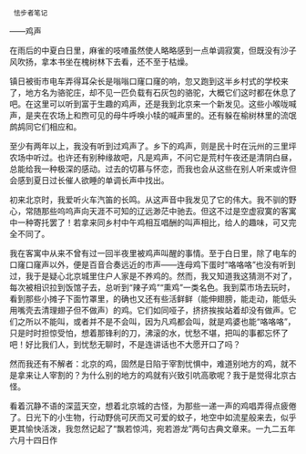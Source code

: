      怯步者笔记 

   ——鸡声 

   在雨后的中夏白日里，麻雀的吱喳虽然使人略略感到一点单调寂寞，但既没有沙子风吹扬，拿本书坐在槐树林下去看，还不至于枯燥。 

   镇日被街市电车弄得耳朵长是嗡嗡口窿口窿的响，忽又跑到这半乡村式的学校来了，地方名为骆驼庄，却不见一匹负载有石灰包的骆驼，大概它们这时都在休息了吧。在这里可以听到富于生趣的鸡声，还是我到北京来一个新发见。这些小喉咙喊声，是夹在农场上和煦可见的母牛呼唤小犊的喊声里的。还有躲在榆树林里的流氓鹧鸪同它们相应和。

   至少有两年以上，我没有听到过鸡声了。乡下的鸡声，则是民十时在沅州的三里坪农场中听过。也许还有别种缘故吧，凡是鸡声，不问它是荒村午夜还是清阴白昼，总能给我一种极深的感动。过去的切慕与怀恋，而我也会从这些在别人听来或许但会感到夏日过长催人欲睡的单调长声中找出。

   初来北京时，我爱听火车汽笛的长鸣。从这声音中我发见了它的伟大。我不驯的野心，常随那些呜呜声向天涯不可知的辽远渺茫中驰去。但这不过是空虚寂寞的客寓中一种寄托罢了！若拿来同乡村中午鸡相互唱酬的叫声相比，给人的趣味，可又完全不同了。

   我在客寓中从来不曾有过一回半夜里被鸡声叫醒的事情。至于白日里，除了电车的口窿口窿声以外，便是百音合奏远近的市声——连母鸡下蛋时“咯咯咯”也没有听到过，我于是疑心北京城里住户人家是不养鸡的。然而，我又知道我这猜测不对了，每次被相识拉到饭馆子去，总听到“辣子鸡”“熏鸡”一类名色。我到菜市场去玩时，看到那些小摊子下面竹罩里，的确也又还有些活鲜鲜（能伸翅膀，能走动，能低头用嘴壳去清理翅子但不做声）的鸡。它们如同哑子，挤挤挨挨站着却没有做声。它们之所以不能叫，或者并不是不会叫，因为凡鸡都会叫，就是鸡婆也能“咯咯咯”，只是时时担惊受怕，想着那锋利的刀，沸滚的水，忧愁不堪，把叫的事都忘怀了吧！好比我们人，到忧愁无聊时，不是连讲话也不大愿开口了吗？

   然而我还有不解者：北京的鸡，固然是日陷于宰割忧惧中，难道别地方的鸡，就不是拿来让人宰割的？为什么别的地方的鸡就有兴致引吭高歌呢？我于是觉得北京古怪。 

   看着沉静不语的深蓝天空，想着北京城的古怪，为那些一递一声的鸡唱弄得点疲倦了。日光下的小生物，行动野佻可厌而又可爱的蚊子，地空中如流星般来去，似乎更其愉快活泼，我忽然记起了“飘若惊鸿，宛若游龙”两句古典文章来。一九二五年六月十四日作


